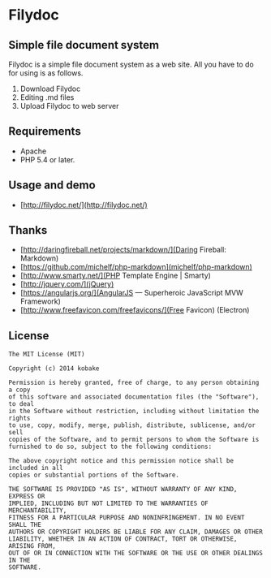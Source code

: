 Filydoc
=======

Simple file document system
-----------------------
Filydoc is a simple file document system as a web site.
All you have to do for using is as follows.

1. Download Filydoc
2. Editing .md files
3. Upload Filydoc to web server


Requirements
------------
- Apache
- PHP 5.4 or later.


Usage and demo
--------------
- [http://filydoc.net/](http://filydoc.net/)


Thanks
------
- [http://daringfireball.net/projects/markdown/](Daring Fireball: Markdown)
- [https://github.com/michelf/php-markdown](michelf/php-markdown)
- [http://www.smarty.net/](PHP Template Engine | Smarty)
- [http://jquery.com/](jQuery)
- [https://angularjs.org/](AngularJS — Superheroic JavaScript MVW Framework)
- [http://www.freefavicon.com/freefavicons/](Free Favicon) (Electron)


License
-------
    The MIT License (MIT)
    
    Copyright (c) 2014 kobake
    
    Permission is hereby granted, free of charge, to any person obtaining a copy
    of this software and associated documentation files (the "Software"), to deal
    in the Software without restriction, including without limitation the rights
    to use, copy, modify, merge, publish, distribute, sublicense, and/or sell
    copies of the Software, and to permit persons to whom the Software is
    furnished to do so, subject to the following conditions:
    
    The above copyright notice and this permission notice shall be included in all
    copies or substantial portions of the Software.
    
    THE SOFTWARE IS PROVIDED "AS IS", WITHOUT WARRANTY OF ANY KIND, EXPRESS OR
    IMPLIED, INCLUDING BUT NOT LIMITED TO THE WARRANTIES OF MERCHANTABILITY,
    FITNESS FOR A PARTICULAR PURPOSE AND NONINFRINGEMENT. IN NO EVENT SHALL THE
    AUTHORS OR COPYRIGHT HOLDERS BE LIABLE FOR ANY CLAIM, DAMAGES OR OTHER
    LIABILITY, WHETHER IN AN ACTION OF CONTRACT, TORT OR OTHERWISE, ARISING FROM,
    OUT OF OR IN CONNECTION WITH THE SOFTWARE OR THE USE OR OTHER DEALINGS IN THE
    SOFTWARE.
